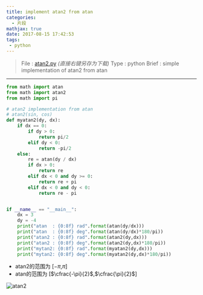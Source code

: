 ```yaml
---
title: implement atan2 from atan
categories:
  - 片段
mathjax: true
date: 2017-08-15 17:42:53
tags:
 - python
---
```


> File : [atan2.py](atan2.py) *(直接右键另存为下载)*
> Type : python
> Brief : simple implementation of atan2 from atan

<!-- more -->

---

```python
from math import atan
from math import atan2
from math import pi

# atan2 implementation from atan
# atan2(sin, cos)
def myatan2(dy, dx):
    if dx == 0:
        if dy > 0:
            return pi/2
        elif dy < 0:
            return -pi/2
    else:
        re = atan(dy / dx)
        if dx > 0:
            return re
        elif dx < 0 and dy >= 0:
            return re + pi
        elif dx < 0 and dy < 0:
            return re - pi


if __name__ == "__main__":
    dx = 3
    dy = -4
    print("atan  : {0:8f} rad".format(atan(dy/dx)))
    print("atan  : {0:8f} deg".format(atan(dy/dx)*180/pi))
    print("atan2 : {0:8f} rad".format(atan2(dy,dx)))
    print("atan2 : {0:8f} deg".format(atan2(dy,dx)*180/pi))
    print("mytan2: {0:8f} rad".format(myatan2(dy,dx)))
    print("mytan2: {0:8f} deg".format(myatan2(dy,dx)*180/pi))
```

 - atan2的范围为 [$-\pi$,$\pi$]
 - atan的范围为 [$\cfrac{-\pi}{2}$,$\cfrac{\pi}{2}$]

![atan2](a2.gif)
